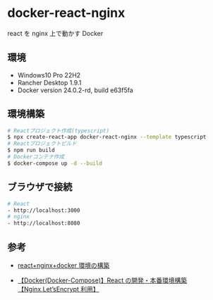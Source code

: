 # docker-react-nginx

react を nginx 上で動かす Docker

## 環境

- Windows10 Pro 22H2
- Rancher Desktop 1.9.1
- Docker version 24.0.2-rd, build e63f5fa

## 環境構築

```bash
# Reactプロジェクト作成(typescript)
$ npx create-react-app docker-react-nginx --template typescript
# Reactプロジェクトビルド
$ npm run build
# Dockerコンテナ作成
$ docker-compose up -d --build
```

## ブラウザで接続

```bash
# React
- http://localhost:3000
# nginx
- http://localhost:8080
```

## 参考

- [react+nginx+docker 環境の構築](https://syoblog.com/react-nginx-docker/)

- [【Docker(Docker-Compose)】React の開発・本番環境構築【Nginx,Let’sEncrypt 利用】](https://tomato-develop.com/docker-docker-compose-react-nginx-lets-encrypt/)
